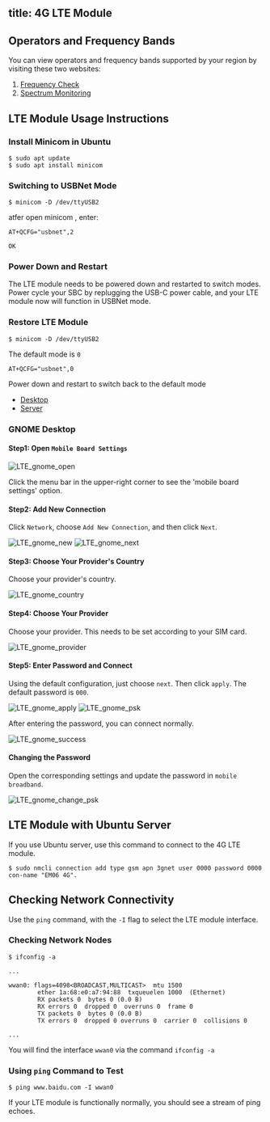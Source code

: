 title: 4G LTE Module
---

## Operators and Frequency Bands

You can view operators and frequency bands supported by your region by visiting these two websites:

1. [Frequency Check](https://www.frequencycheck.com/carriers)
2. [Spectrum Monitoring](https://www.spectrummonitoring.com/frequencies/)

## LTE Module Usage Instructions

### Install Minicom in Ubuntu

```shell
$ sudo apt update
$ sudo apt install minicom
```

### Switching to USBNet Mode

```shell
$ minicom -D /dev/ttyUSB2
```

atfer open minicom , enter:

```shell
AT+QCFG="usbnet",2

OK
```

### Power Down and Restart

The LTE module needs to be powered down and restarted to switch modes. Power cycle your SBC by replugging the USB-C power cable, and your LTE module now will function in USBNet mode.

### Restore LTE Module

```shell
$ minicom -D /dev/ttyUSB2
```

The default mode is `0`

```shell
AT+QCFG="usbnet",0
```

Power down and restart to switch back to the default mode

<ul class="nav nav-tabs" id="myTab" role="tablist">
  <li class="nav-item" role="presentation">
    <a class="nav-link active" id="desktop-tab" data-toggle="tab" href="#desktop" role="tab" aria-controls="desktop" aria-selected="true">Desktop</a>
  </li>
  <li class="nav-item" role="presentation">
    <a class="nav-link" id="server-tab" data-toggle="tab" href="#server" role="tab" aria-controls="server" aria-selected="false">Server</a>
  </li>
</ul>
<div class="tab-content" id="myTabContent">
<div class="tab-pane fade show active" id="desktop" role="tabpanel" aria-labelledby="desktop-tab">

### GNOME Desktop

#### Step1: Open `Mobile Board Settings`

![LTE_gnome_open](/linux/images/vim3/LTE_gnome_open.png)

Click the menu bar in the upper-right corner to see the 'mobile board settings' option.

#### Step2: Add New Connection

Click `Network`, choose `Add New Connection`, and then click `Next`.

![LTE_gnome_new](/linux/images/vim3/LTE_gnome_new.png)
![LTE_gnome_next](/linux/images/vim3/LTE_gnome_next.png)

#### Step3: Choose Your Provider's Country

Choose your provider's country. 

![LTE_gnome_country](/linux/images/vim3/LTE_gnome_country.png)

#### Step4: Choose Your Provider

Choose your provider. This needs to be set according to your SIM card.

![LTE_gnome_provider](/linux/images/vim3/LTE_gnome_provider.png)

#### Step5: Enter Password and Connect

Using the default configuration, just choose `next`. Then click `apply`. The default password is `000`.

![LTE_gnome_apply](/linux/images/vim3/LTE_gnome_apply.png)
![LTE_gnome_psk](/linux/images/vim3/LTE_gnome_psk.png)

After entering the password, you can connect normally.

![LTE_gnome_success](/linux/images/vim3/LTE_gnome_success.png)

#### Changing the Password

Open the corresponding settings and update the password in `mobile broadband`.

![LTE_gnome_change_psk](/linux/images/vim3/LTE_gnome_change_psk.png)

</div>
<div class="tab-pane fade show" id="server" role="tabpanel" aria-labelledby="server-tab">

## LTE Module with Ubuntu Server

If you use Ubuntu server, use this command to connect to the 4G LTE module.

```
$ sudo nmcli connection add type gsm apn 3gnet user 0000 password 0000 con-name "EM06 4G".

```

</div>
</div>

## Checking Network Connectivity

Use the `ping` command, with the `-I` flag to select the LTE module interface.

### Checking Network Nodes
```
$ ifconfig -a

...

wwan0: flags=4098<BROADCAST,MULTICAST>  mtu 1500
        ether 1a:68:e0:a7:94:88  txqueuelen 1000  (Ethernet)
        RX packets 0  bytes 0 (0.0 B)
        RX errors 0  dropped 0  overruns 0  frame 0
        TX packets 0  bytes 0 (0.0 B)
        TX errors 0  dropped 0 overruns 0  carrier 0  collisions 0

...
```

You will find the interface `wwan0` via the command `ifconfig -a`


### Using `ping` Command to Test

```
$ ping www.baidu.com -I wwan0
```
If your LTE module is functionally normally, you should see a stream of ping echoes.
